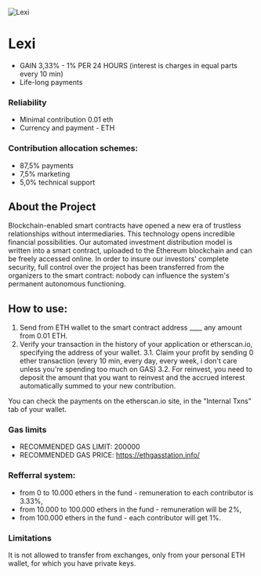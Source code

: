 ![Lexi](logo.png "Lexi")

# Lexi 

* GAIN 3,33% - 1% PER 24 HOURS (interest is charges in equal parts every 10 min)
* Life-long payments

### Reliability
* Minimal contribution 0.01 eth
* Currency and payment - ETH

### Contribution allocation schemes:
* 87,5% payments
* 7,5% marketing
* 5,0% technical support

## About the Project
  Blockchain-enabled smart contracts have opened a new era of trustless relationships without 
  intermediaries. This technology opens incredible financial possibilities. Our automated investment 
  distribution model is written into a smart contract, uploaded to the Ethereum blockchain and can be 
  freely accessed online. In order to insure our investors' complete security, full control over the 
  project has been transferred from the organizers to the smart contract: nobody can influence the 
  system's permanent autonomous functioning.
 
## How to use:
1. Send from ETH wallet to the smart contract address ____ any amount from 0.01 ETH.
2. Verify your transaction in the history of your application or etherscan.io, specifying the address of your wallet.
3.1. Claim your profit by sending 0 ether transaction (every 10 min, every day, every week, i don't care unless you're spending too much on GAS)
3.2. For reinvest, you need to deposit the amount that you want to reinvest and the accrued interest automatically summed to your new contribution.

You can check the payments on the etherscan.io site, in the "Internal Txns" tab of your wallet.

### Gas limits   
* RECOMMENDED GAS LIMIT: 200000
* RECOMMENDED GAS PRICE: https://ethgasstation.info/

### Refferral system:
* from 0 to 10.000 ethers in the fund - remuneration to each contributor is 3.33%, 
* from 10.000 to 100.000 ethers in the fund - remuneration will be 2%, 
* from 100.000 ethers in the fund - each contributor will get 1%.

### Limitations 
It is not allowed to transfer from exchanges, only from your personal ETH wallet, for which you have private keys.
 


